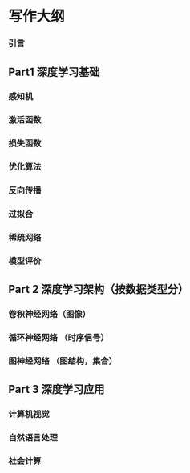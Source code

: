 # 写作大纲

### 引言

## Part1 深度学习基础

### 感知机

### 激活函数 

### 损失函数 

### 优化算法

### 反向传播

### 过拟合

### 稀疏网络 

### 模型评价

## Part 2 深度学习架构（按数据类型分）

### 卷积神经网络（图像） 

### 循环神经网络 （时序信号）

### 图神经网络 （图结构，集合）

## Part 3 深度学习应用

### 计算机视觉

### 自然语言处理

### 社会计算



